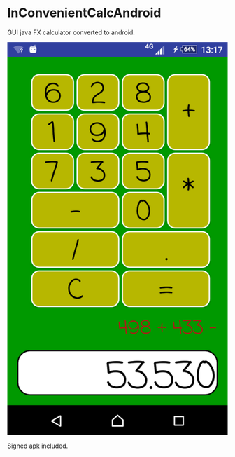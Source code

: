 # InConvenientCalcAndroid
GUI java FX calculator converted to android.

![Alt text](/art/calc_shot.png?raw=true "The calc")

Signed apk included.
